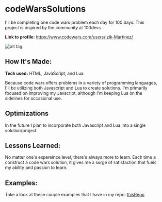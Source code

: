 # codeWarsSolutions
I'll be completing one code wars problem each day for 100 days. This project is inspired by the community at 100devs. 

**Link to profile:** https://www.codewars.com/users/Izik-Martinez/

![alt tag](https://www.codewars.com/users/Izik-Martinez/badges/large)

## How It's Made:

**Tech used:** HTML, JavaScript, and Lua

Because code wars offers problems in a variety of programming languages, I'll be utilizing both Javascript and Lua to create solutions. I'm primarily focused on improving my Javscript, although I'm keeping Lua on the sidelines for occasional use.

## Optimizations

In the future I plan to incorporate both Javascript and Lua into a single solution/project.

## Lessons Learned:

No matter one's expereince level, there's always more to learn. 
Each time a construct a code wars solution, it gives me a surge of satisfaction that fuels my ability and passion to learn.

## Examples:
Take a look at these couple examples that I have in my repo: [thisRepo](https://github.com/Izik-Martinez/codeWarsSolutions)
